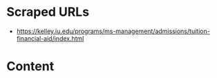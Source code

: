 # Scraped URLs
- https://kelley.iu.edu/programs/ms-management/admissions/tuition-financial-aid/index.html

# Content
